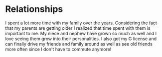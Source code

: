 # Relationships
I spent a lot more time with my family over the years. Considering the fact that my parents are getting older I realized that time spent with them is important to me. My niece and nephew have grown so much as well and I love seeing them grow into their personalities. I also got my G license and can finally drive my friends and family around as well as see old friends more often since I don't have to commute anymore!